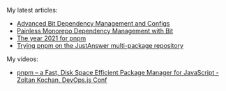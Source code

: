 <!--
**zkochan/zkochan** is a ✨ _special_ ✨ repository because its `README.md` (this file) appears on your GitHub profile.

Here are some ideas to get you started:

- 🔭 I’m currently working on ...
- 🌱 I’m currently learning ...
- 👯 I’m looking to collaborate on ...
- 🤔 I’m looking for help with ...
- 💬 Ask me about ...
- 📫 How to reach me: ...
- 😄 Pronouns: ...
- ⚡ Fun fact: ...
-->

My latest articles:

- [Advanced Bit Dependency Management and Configs](https://bit.cloud/blog/advanced-bit-dependency-management-and-configs-l5jnioog)
- [Painless Monorepo Dependency Management with Bit](https://bit.cloud/blog/painless-monorepo-dependency-management-with-bit-l4f9fzyw)
- [The year 2021 for pnpm](https://pnpm.io/blog/2021/12/29/yearly-update)
- [Trying pnpm on the JustAnswer multi-package repository](https://www.justanswer.com/blog/engineering/pnpm-on-justanswer-multi-package-repository)

My videos:

- [pnpm – a Fast, Disk Space Efficient Package Manager for JavaScript - Zoltan Kochan, DevOps.js Conf](https://youtu.be/pLI41kHi3AM)
